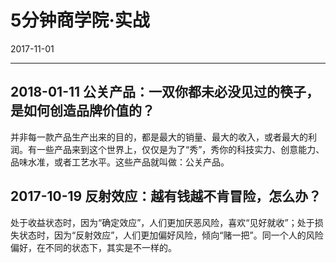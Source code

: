 # 5分钟商学院·实战
2017-11-01


--------------------------------------------------------------------------------


## 2018-01-11 公关产品：一双你都未必没见过的筷子，是如何创造品牌价值的？
并非每一款产品生产出来的目的，都是最大的销量、最大的收入，或者最大的利润。有一些产品来到这个世界上，仅仅是为了“秀”，秀你的科技实力、创意能力、品味水准，或者工艺水平。这些产品就叫做：公关产品。


## 2017-10-19 反射效应：越有钱越不肯冒险，怎么办？
处于收益状态时，因为“确定效应”，人们更加厌恶风险，喜欢“见好就收”；处于损失状态时，因为“反射效应”，人们更加偏好风险，倾向“赌一把”。同一个人的风险偏好，在不同的状态下，其实是不一样的。
